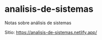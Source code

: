 # analisis-de-sistemas
Notas sobre análisis de sistemas

Sitio: https://analisis-de-sistemas.netlify.app/
